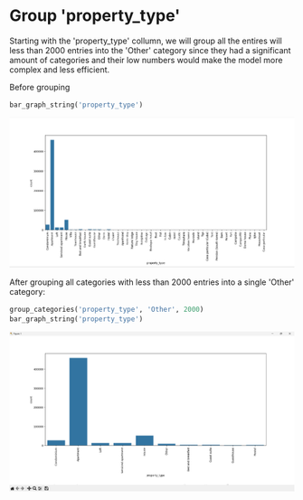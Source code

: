 # Group 'property_type'

Starting with the 'property_type' collumn, we will group all the entires will less than 2000 entries into the 'Other' category since they had a significant amount of categories and their low numbers would make the model more complex and less efficient.

Before grouping

```python
bar_graph_string('property_type')
```

![1713012146037](image/README/1713012146037.png)

After grouping all categories with less than 2000 entries into a single 'Other' category:

```python
group_categories('property_type', 'Other', 2000)
bar_graph_string('property_type')
```

![1713012251643](image/README/1713012251643.png)
